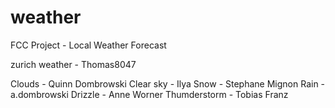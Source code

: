 # weather
FCC Project - Local Weather Forecast

zurich weather - Thomas8047

Clouds - Quinn Dombrowski
Clear sky - Ilya
Snow - Stephane Mignon
Rain - a.dombrowski
Drizzle - Anne Worner
Thumderstorm - Tobias Franz
